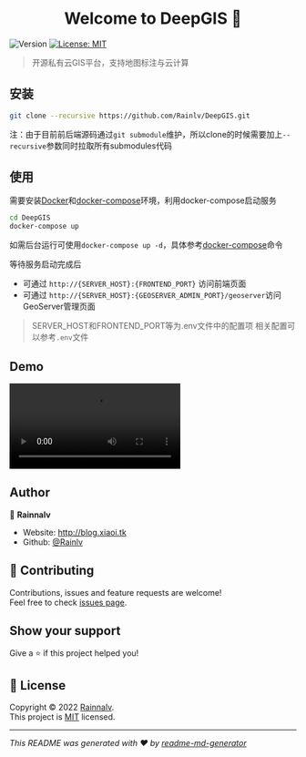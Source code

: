 <h1 align="center">Welcome to DeepGIS 👋</h1>
<p>
  <img alt="Version" src="https://img.shields.io/badge/version-0.1.0--alpha-blue.svg?cacheSeconds=2592000" />
  <a href="https://github.com/Rainlv/DeepGIS/blob/master/LICENSE" target="_blank">
    <img alt="License: MIT" src="https://img.shields.io/badge/License-MIT-yellow.svg" />
  </a>
</p>

> 开源私有云GIS平台，支持地图标注与云计算

## 安装

```sh
git clone --recursive https://github.com/Rainlv/DeepGIS.git
```

注：由于目前前后端源码通过`git submodule`维护，所以clone的时候需要加上`--recursive`参数同时拉取所有submodules代码

## 使用

需要安装[Docker](https://www.docker.com/)和[docker-compose](https://docs.docker.com/compose/)环境，利用docker-compose启动服务

```sh
cd DeepGIS
docker-compose up
```
如需后台运行可使用`docker-compose up -d`，具体参考[docker-compose](https://docs.docker.com/compose/)命令

等待服务启动完成后
- 可通过 `http://{SERVER_HOST}:{FRONTEND_PORT}` 访问前端页面
- 可通过 `http://{SERVER_HOST}:{GEOSERVER_ADMIN_PORT}/geoserver`访问GeoServer管理页面

> SERVER_HOST和FRONTEND_PORT等为.env文件中的配置项
相关配置可以参考`.env`文件

## Demo

<video src="http://qiniu.rainna.xyz/%E7%AD%94%E8%BE%A9720.mp4"></video>

## Author

👤 **Rainnalv**

* Website: http://blog.xiaoi.tk
* Github: [@Rainlv](https://github.com/Rainlv)

## 🤝 Contributing

Contributions, issues and feature requests are welcome!<br>Feel free to
check [issues page](https://github.com/Rainlv/DeepGIS/issues).

## Show your support

Give a ⭐️ if this project helped you!

## 📝 License

Copyright © 2022 [Rainnalv](https://github.com/Rainlv). <br />
This project is [MIT](https://github.com/Rainlv/DeepGIS/blob/master/LICENSE) licensed.

***
_This README was generated with ❤️ by [readme-md-generator](https://github.com/kefranabg/readme-md-generator)_
